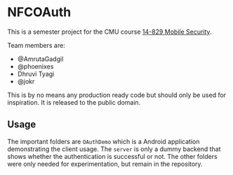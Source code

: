 # NFCOAuth

This is a semester project for the CMU course [14-829 Mobile Security](http://mews.sv.cmu.edu/teaching/14829/f15/).

Team members are:

* @AmrutaGadgil
* @phoenixes
* Dhruvi Tyagi
* @jokr

This is by no means any production ready code but should only be used for inspiration. It is released to the public domain.

## Usage

The important folders are `OAuthDemo` which is a Android application demonstrating the client usage. The `server` is only a dummy backend that shows whether the authentication is successful or not. The other folders were only needed for experimentation, but remain in the repository.
